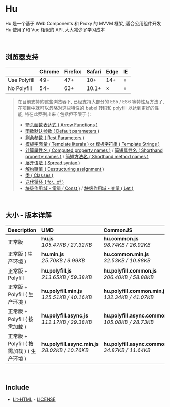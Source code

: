 # Hu
Hu 是一个基于 Web Components 和 Proxy 的 MVVM 框架, 适合公用组件开发<br>
Hu 使用了和 Vue 相似的 API, 大大减少了学习成本

<br>

## 浏览器支持

|              | Chrome | Firefox | Safari | Edge | IE |
| :-           | :-     | :-      | :-     | :-   | :- |
| Use Polyfill | 49+    | 47+     | 10+    | 14+  | ×  |
| No Polyfill  | 54+    | 63+     | 10.1+  | ×    | ×  |

> 在目前支持的这些浏览器下, 已经支持大部分的 ES5 / ES6 等特性及方法了,<br>
> 在项目中就可以忽略对这些特性的 babel 转码和 polyfill 以达到更好的性能, 特在此罗列出来 ( 包括但不限于 ): <br>
  > - [箭头函数表达式 ( Arrow Functions )](https://developer.mozilla.org/zh-CN/docs/Web/JavaScript/Reference/Functions/Arrow_functions)
  > - [函数默认参数 ( Default parameters )](https://developer.mozilla.org/zh-CN/docs/Web/JavaScript/Reference/Functions/Default_parameters)
  > - [剩余参数 ( Rest Parameters )](https://developer.mozilla.org/zh-CN/docs/Web/JavaScript/Reference/Functions/Rest_parameters)
  > - [模板字面量 ( Template literals ) or 模板字符串 ( Template Strings )](https://developer.mozilla.org/zh-CN/docs/Web/JavaScript/Reference/template_strings)
  > - [计算属性名 ( Computed property names )](https://developer.mozilla.org/zh-CN/docs/Web/JavaScript/Reference/Operators/Object_initializer#计算属性名) / [简短属性名 ( Shorthand property names )](https://developer.mozilla.org/zh-CN/docs/Web/JavaScript/Reference/Operators/Object_initializer#属性定义) / [简短方法名 ( Shorthand method names )](https://developer.mozilla.org/zh-CN/docs/Web/JavaScript/Reference/Operators/Object_initializer#方法定义)
  > - [展开语法 ( Spread syntax )](https://developer.mozilla.org/zh-CN/docs/Web/JavaScript/Reference/Operators/Spread_syntax)
  > - [解构赋值 ( Destructuring assignment )](https://developer.mozilla.org/zh-CN/docs/Web/JavaScript/Reference/Operators/Destructuring_assignment)
  > - [类 ( Classes )](https://developer.mozilla.org/zh-CN/docs/Web/JavaScript/Reference/Classes)
  > - [迭代循环 ( for...of )](https://developer.mozilla.org/zh-CN/docs/Web/JavaScript/Reference/Statements/for...of)
  > - [块级作用域 - 常量 ( Const )](https://developer.mozilla.org/zh-CN/docs/Web/JavaScript/Reference/Statements/const) / [块级作用域 - 变量 ( Let )](https://developer.mozilla.org/zh-CN/docs/Web/JavaScript/Reference/Statements/let)

<br>

## 大小 - 版本详解
| Description | UMD | CommonJS | ES Module |
| :- | :- | :- | :- |
| 正常版 | **hu.js**<br>*105.47KB / 27.32KB* | **hu.common.js**<br>*98.74KB / 26.92KB* | **hu.esm.js**<br>*98.72KB / 26.91KB* |
| 正常版 ( 生产环境 ) | **hu.min.js**<br>*25.70KB / 9.99KB* | **hu.common.min.js**<br>*32.53KB / 10.88KB* | **hu.esm.min.js**<br>*25.53KB / 9.92KB* |
| 正常版 + Polyfill | **hu.polyfill.js**<br>*213.65KB / 59.38KB* | **hu.polyfill.common.js**<br>*206.40KB / 58.88KB* | **hu.polyfill.esm.js**<br>*206.39KB / 58.87KB* |
| 正常版 + Polyfill ( 生产环境 ) | **hu.polyfill.min.js**<br>*125.51KB / 40.16KB* | **hu.polyfill.common.min.js**<br>*132.34KB / 41.07KB* | **hu.polyfill.esm.min.js**<br>*125.34KB / 40.10KB* |
| 正常版 + Polyfill ( 按需加载 ) | **hu.polyfill.async.js**<br>*112.17KB / 29.38KB* | **hu.polyfill.async.common.js**<br>*105.08KB / 28.73KB* | **hu.polyfill.async.esm.js**<br>*105.06KB / 28.71KB* |
| 正常版 + Polyfill ( 按需加载 ) ( 生产环境 ) | **hu.polyfill.async.min.js**<br>*28.02KB / 10.76KB* | **hu.polyfill.async.common.min.js**<br>*34.87KB / 11.64KB* | **hu.polyfill.async.esm.min.js**<br>*27.85KB / 10.68KB* |

<br>

## Include
  - [Lit-HTML](https://github.com/Polymer/lit-html) \- [LICENSE](https://github.com/Polymer/lit-html/blob/master/LICENSE)